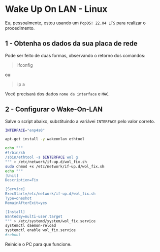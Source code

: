 # Wake Up On LAN - Linux

Eu, pessoalmente, estou usando um `PopOS! 22.04 LTS` para realizar o procedimento.

## 1 - Obtenha os dados da sua placa de rede

Pode ser feito de duas formas, observando o retorno dos comandos:

> ifconfig

ou

> ip a

Você precisará dos dados `nome da interface` e `MAC`.

 
## 2 - Configurar o Wake-On-LAN
 
Salve o script abaixo, substituindo a variávei `INTERFACE` pelo valor correto.

```sh
INTERFACE="enp4s0"

apt-get install -y wakeonlan ethtool

echo """
#!/bin/sh
/sbin/ethtool -s $INTERFACE wol g
""" > /etc/network/if-up.d/wol_fix.sh
sudo chmod +x /etc/network/if-up.d/wol_fix.sh
echo """
[Unit]
Description=Fix

[Service]
ExecStart=/etc/network/if-up.d/wol_fix.sh
Type=oneshot
RemainAfterExit=yes

[Install]
WantedBy=multi-user.target
""" > /etc/systemd/system/wol_fix.service
systemctl daemon-reload
systemctl enable wol_fix.service
#reboot
```

Reinicie o PC para que funcione.

